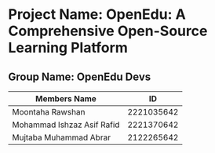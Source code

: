 # Project Name: OpenEdu: A Comprehensive Open-Source Learning Platform

## Group Name: OpenEdu Devs

| **Members Name**            | **ID**     |
| -------------------------- | ---------- |
| Moontaha Rawshan           | 2221035642 |
| Mohammad Ishzaz Asif Rafid | 2221370642 |
| Mujtaba Muhammad Abrar     | 2122265642 |
